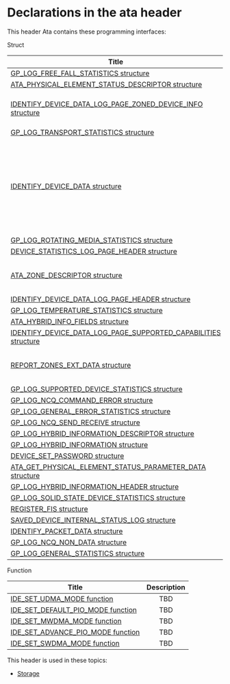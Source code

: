 # Declarations in the ata header
This header Ata contains these programming interfaces:

Struct

| Title        | Description    |
| ------------- |:-------------:|
| [GP_LOG_FREE_FALL_STATISTICS structure](ns-ata--gp-log-free-fall-statistics.md) | TBD |
| [ATA_PHYSICAL_ELEMENT_STATUS_DESCRIPTOR structure](ns-ata--ata-physical-element-status-descriptor.md) | TBD |
| [IDENTIFY_DEVICE_DATA_LOG_PAGE_ZONED_DEVICE_INFO structure](ns-ata--identify-device-data-log-page-zoned-device-info.md) | Note  This structure is for internal use only and should not be called from your code. . |
| [GP_LOG_TRANSPORT_STATISTICS structure](ns-ata--gp-log-transport-statistics.md) | TBD |
| [IDENTIFY_DEVICE_DATA structure](ns-ata--identify-device-data.md) | The IDENTIFY_DEVICE_DATA structure contains the data retrieved by an ATA identify device data command (0xEC).Note  The ATA port driver and ATA miniport driver models may be altered or unavailable in the future. |
| [GP_LOG_ROTATING_MEDIA_STATISTICS structure](ns-ata--gp-log-rotating-media-statistics.md) | TBD |
| [DEVICE_STATISTICS_LOG_PAGE_HEADER structure](ns-ata--device-statistics-log-page-header.md) | TBD |
| [ATA_ZONE_DESCRIPTOR structure](ns-ata--ata-zone-descriptor.md) | This structure is for internal use only and should not be called from your code. |
| [IDENTIFY_DEVICE_DATA_LOG_PAGE_HEADER structure](ns-ata--identify-device-data-log-page-header.md) | TBD |
| [GP_LOG_TEMPERATURE_STATISTICS structure](ns-ata--gp-log-temperature-statistics.md) | TBD |
| [ATA_HYBRID_INFO_FIELDS structure](ns-ata--ata-hybrid-info-fields.md) | TBD |
| [IDENTIFY_DEVICE_DATA_LOG_PAGE_SUPPORTED_CAPABILITIES structure](ns-ata--identify-device-data-log-page-supported-capabilities.md) | TBD |
| [REPORT_ZONES_EXT_DATA structure](ns-ata--report-zones-ext-data.md) | Note  This structure is for internal use only and should not be called from your code. . |
| [GP_LOG_SUPPORTED_DEVICE_STATISTICS structure](ns-ata--gp-log-supported-device-statistics.md) | TBD |
| [GP_LOG_NCQ_COMMAND_ERROR structure](ns-ata--gp-log-ncq-command-error.md) | TBD |
| [GP_LOG_GENERAL_ERROR_STATISTICS structure](ns-ata--gp-log-general-error-statistics.md) | TBD |
| [GP_LOG_NCQ_SEND_RECEIVE structure](ns-ata--gp-log-ncq-send-receive.md) | TBD |
| [GP_LOG_HYBRID_INFORMATION_DESCRIPTOR structure](ns-ata--gp-log-hybrid-information-descriptor.md) | TBD |
| [GP_LOG_HYBRID_INFORMATION structure](ns-ata--gp-log-hybrid-information.md) | TBD |
| [DEVICE_SET_PASSWORD structure](ns-ata--device-set-password.md) | TBD |
| [ATA_GET_PHYSICAL_ELEMENT_STATUS_PARAMETER_DATA structure](ns-ata--ata-get-physical-element-status-parameter-data.md) | TBD |
| [GP_LOG_HYBRID_INFORMATION_HEADER structure](ns-ata--gp-log-hybrid-information-header.md) | TBD |
| [GP_LOG_SOLID_STATE_DEVICE_STATISTICS structure](ns-ata--gp-log-solid-state-device-statistics.md) | TBD |
| [REGISTER_FIS structure](ns-ata--register-fis.md) | TBD |
| [SAVED_DEVICE_INTERNAL_STATUS_LOG structure](ns-ata--saved-device-internal-status-log.md) | TBD |
| [IDENTIFY_PACKET_DATA structure](ns-ata--identify-packet-data.md) | TBD |
| [GP_LOG_NCQ_NON_DATA structure](ns-ata--gp-log-ncq-non-data.md) | TBD |
| [GP_LOG_GENERAL_STATISTICS structure](ns-ata--gp-log-general-statistics.md) | TBD |
Function

| Title        | Description    |
| ------------- |:-------------:|
| [IDE_SET_UDMA_MODE function](nf-ata-ide-set-udma-mode.md) | TBD |
| [IDE_SET_DEFAULT_PIO_MODE function](nf-ata-ide-set-default-pio-mode.md) | TBD |
| [IDE_SET_MWDMA_MODE function](nf-ata-ide-set-mwdma-mode.md) | TBD |
| [IDE_SET_ADVANCE_PIO_MODE function](nf-ata-ide-set-advance-pio-mode.md) | TBD |
| [IDE_SET_SWDMA_MODE function](nf-ata-ide-set-swdma-mode.md) | TBD |

This header is used in these topics:

- [Storage](..content/_Storage)
